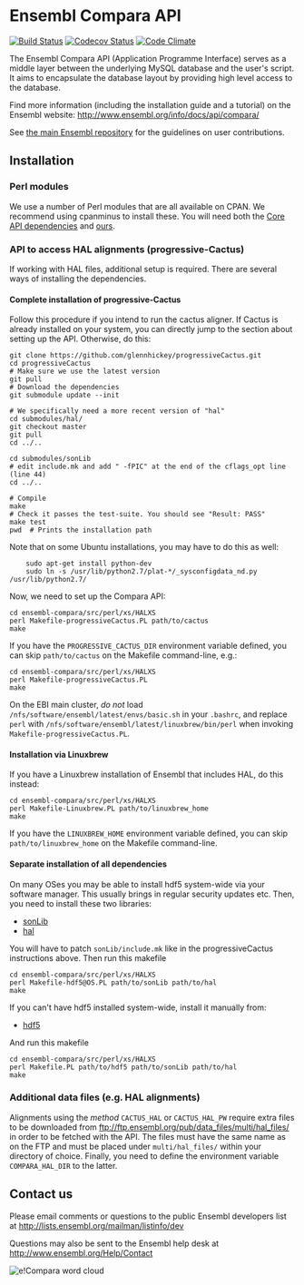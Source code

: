 # Ensembl Compara API

[![Build Status](https://travis-ci.org/Ensembl/ensembl-compara.svg?branch=main)](https://travis-ci.org/Ensembl/ensembl-compara)
[![Codecov Status](https://codecov.io/gh/ensembl/ensembl-compara/branch/main/graph/badge.svg)](https://codecov.io/github/Ensembl/ensembl-compara)
[![Code Climate](https://api.codeclimate.com/v1/badges/2dd3c490030a5af7ff21/maintainability.svg)](https://codeclimate.com/github/Ensembl/ensembl-compara)

The Ensembl Compara API (Application Programme Interface) serves as a
middle layer between the underlying MySQL database and the user's script.
It aims to encapsulate the database layout by providing high level access
to the database.

Find more information (including the installation guide and a tutorial) on
the Ensembl website: <http://www.ensembl.org/info/docs/api/compara/>

See [the main Ensembl repository](https://github.com/Ensembl/ensembl/blob/master/CONTRIBUTING.md)
for the guidelines on user contributions.

## Installation

### Perl modules

We use a number of Perl modules that are all available on CPAN. We recommend using cpanminus to install these.
You will need both the [Core API
dependencies](https://github.com/Ensembl/ensembl/blob/master/cpanfile) and
[ours](cpanfile).

### API to access HAL alignments (progressive-Cactus)

If working with HAL files, additional setup is required. There are several ways
of installing the dependencies.

#### Complete installation of progressive-Cactus

Follow this procedure if you intend to run the cactus aligner. If Cactus is
already installed on your system, you can directly jump to the section
about setting up the API. Otherwise, do this:

	git clone https://github.com/glennhickey/progressiveCactus.git
	cd progressiveCactus
	# Make sure we use the latest version
	git pull
	# Download the dependencies
	git submodule update --init
	
	# We specifically need a more recent version of "hal"
	cd submodules/hal/
	git checkout master
	git pull
	cd ../..
	
	cd submodules/sonLib
	# edit include.mk and add " -fPIC" at the end of the cflags_opt line (line 44)
	cd ../..
	
	# Compile
	make
	# Check it passes the test-suite. You should see "Result: PASS"
	make test
	pwd  # Prints the installation path

Note that on some Ubuntu installations, you may have to do this as well:

        sudo apt-get install python-dev
        sudo ln -s /usr/lib/python2.7/plat-*/_sysconfigdata_nd.py /usr/lib/python2.7/

Now, we need to set up the Compara API:

	cd ensembl-compara/src/perl/xs/HALXS
	perl Makefile-progressiveCactus.PL path/to/cactus
	make

If you have the `PROGRESSIVE_CACTUS_DIR` environment variable defined, you
can skip `path/to/cactus` on the Makefile command-line, e.g.:

	cd ensembl-compara/src/perl/xs/HALXS
	perl Makefile-progressiveCactus.PL
	make

On the EBI main cluster, *do not* load
`/nfs/software/ensembl/latest/envs/basic.sh` in your `.bashrc`, and replace
`perl` with `/nfs/software/ensembl/latest/linuxbrew/bin/perl` when invoking
`Makefile-progressiveCactus.PL`.

#### Installation via Linuxbrew

If you have a Linuxbrew installation of Ensembl that includes HAL, do this
instead:

	cd ensembl-compara/src/perl/xs/HALXS
	perl Makefile-Linuxbrew.PL path/to/linuxbrew_home
	make

If you have the `LINUXBREW_HOME` environment variable defined, you can skip
`path/to/linuxbrew_home` on the Makefile command-line.

#### Separate installation of all dependencies

On many OSes you may be able to install hdf5 system-wide via your software
manager. This usually brings in regular security updates etc. Then, you
need to install these two libraries:

* [sonLib](https://github.com/benedictpaten/sonLib)
* [hal](https://github.com/ComparativeGenomicsToolkit/hal)

You will have to patch `sonLib/include.mk` like in the progressiveCactus
instructions above. Then run this makefile

	cd ensembl-compara/src/perl/xs/HALXS
	perl Makefile-hdf5@OS.PL path/to/sonLib path/to/hal
	make

If you can't have hdf5 installed system-wide, install it manually from:

* [hdf5](https://support.hdfgroup.org/HDF5/)

And run this makefile

	cd ensembl-compara/src/perl/xs/HALXS
	perl Makefile.PL path/to/hdf5 path/to/sonLib path/to/hal
	make

### Additional data files (e.g. HAL alignments)

Alignments using the _method_ `CACTUS_HAL` or `CACTUS_HAL_PW` require extra
files to be downloaded from
<ftp://ftp.ensembl.org/pub/data_files/multi/hal_files/> in order to be fetched with the
API. The files must have the same name as on the FTP and must be placed
under `multi/hal_files/` within your directory of choice.
Finally, you need to define the environment variable `COMPARA_HAL_DIR` to
the latter.

## Contact us

Please email comments or questions to the public Ensembl developers list at
<http://lists.ensembl.org/mailman/listinfo/dev>

Questions may also be sent to the Ensembl help desk at
<http://www.ensembl.org/Help/Contact>

![e!Compara word cloud](docs/ebang-wordcloud.png)
